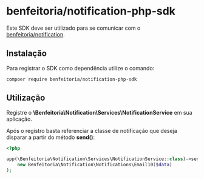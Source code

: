 # benfeitoria/notification-php-sdk

Este SDK deve ser utilizado para se comunicar com o
[benfeitoria/notification](https://github.com/benfeitoria/notification).

## Instalação

Para registrar o SDK como dependência utilize o comando:

```
compoer require benfeitoria/notification-php-sdk
```

## Utilização

Registre o **\Benfeitoria\Notification\Services\NotificationService** em sua aplicação.

Após o registro basta referenciar a classe de notificação que deseja disparar a partir do método **send()**:

```php
<?php

app(\Benfeitoria\Notification\Services\NotificationService::class)->send(
    new Benfeitoria\Notification\Notifications\Email10($data)
);
```